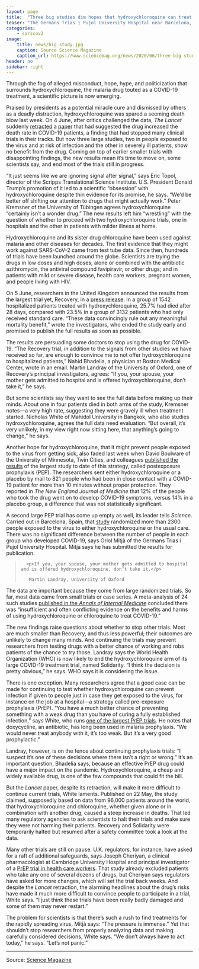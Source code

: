 ```yaml
---
layout: page
title:  "Three big studies dim hopes that hydroxychloroquine can treat or prevent COVID-19"
teaser: "The Germans Trias i Pujol University Hospital near Barcelona, Spain, where a prevention trial with hydroxychloroquine took place"
categories:
    - sarscov2
image:
    title: news/big_study.jpg
    caption: Source Science Magazine
    caption_url: https://www.sciencemag.org/news/2020/06/three-big-studies-dim-hopes-hydroxychloroquine-can-treat-or-prevent-covid-19
header: no
sidebar: right
---
```


<p>Through the fog of alleged misconduct, hope, hype, and politicization that surrounds hydroxychloroquine, the malaria drug touted as a COVID-19 treatment, a scientific picture is now emerging.</p>

<p>Praised by presidents as a potential miracle cure and dismissed by others as a deadly distraction, hydroxychloroquine was spared a seeming death blow last week. On 4 June, after critics challenged the data, <cite>The Lancet</cite> suddenly <a href="https://www.thelancet.com/journals/lancet/article/PIIS0140-6736(20)31324-6/fulltext">retracted</a> a <a href="https://www.thelancet.com/pdfs/journals/lancet/PIIS0140-6736(20)31180-6.pdf">paper</a> that had suggested the drug increased the death rate in COVID-19 patients, a finding that had stopped many clinical trials in their tracks. But now three large studies, two in people exposed to the virus and at risk of infection and the other in severely ill patients, show no benefit from the drug. Coming on top of earlier smaller trials with disappointing findings, the new results mean it’s time to move on, some scientists say, and end most of the trials still in progress.</p>


<p>“It just seems like we are ignoring signal after signal,” says Eric Topol, director of the Scripps Translational Science Institute. U.S. President Donald Trump’s promotion of it led to a scientific “obsession” with hydroxychloroquine despite thin evidence for its promise, he says. “We’d be better off shifting our attention to drugs that might actually work.” Peter Kremsner of the University of Tübingen agrees hydroxychloroquine “certainly isn’t a wonder drug.” The new results left him “wrestling” with the question of whether to proceed with two hydroxychloroquine trials, one in hospitals and the other in patients with milder illness at home.</p>

<p>Hydroxychloroquine and its sister drug chloroquine have been used against malaria and other diseases for decades. The first evidence that they might work against SARS-CoV-2 came from test tube data. Since then, hundreds of trials have been launched around the globe. Scientists are trying the drugs in low doses and high doses; alone or combined with the antibiotic azithromycin, the antiviral compound favipiravir, or other drugs; and in patients with mild or severe disease, health care workers, pregnant women, and people living with HIV.</p>

<p>On 5 June, researchers in the United Kingdom announced the results from the largest trial yet, Recovery, in a <a href="https://www.recoverytrial.net/files/hcq-recovery-statement-050620-final-002.pdf">press release</a>. In a group of 1542 hospitalized patients treated with hydroxychloroquine, 25.7% had died after 28 days, compared with 23.5% in a group of 3132 patients who had only received standard care. “These data convincingly rule out any meaningful mortality benefit,” wrote the investigators, who ended the study early and promised to publish the full results as soon as possible.</p>

<p>The results are persuading some doctors to stop using the drug for COVID-19. “The Recovery trial, in addition to the signals from other studies we have received so far, are enough to convince me to not offer hydroxychloroquine to hospitalized patients,” Nahid Bhadelia, a physician at Boston Medical Center, wrote in an email. Martin Landray of the University of Oxford, one of Recovery’s principal investigators, agrees: “If you, your spouse, your mother gets admitted to hospital and is offered hydroxychloroquine, don’t take it,” he says.</p>

<p>But some scientists say they want to see the full data before making up their minds. About one in four patients died in both arms of the study, Kremsner notes—a very high rate, suggesting they were gravely ill when treatment started. Nicholas White of Mahidol University in Bangkok, who also studies hydroxychloroquine, agrees the full data need evaluation. “But overall, it’s very unlikely, in my view right now sitting here, that anything’s going to change,” he says.</p>

<p>Another hope for hydroxychloroquine, that it might prevent people exposed to the virus from getting sick, also faded last week when David Boulware of the University of Minnesota, Twin Cities, and colleagues <a href="https://www.nejm.org/doi/full/10.1056/NEJMoa2016638">published the results</a> of the largest study to date of this strategy, called postexposure prophylaxis (PEP). The researchers sent either hydroxychloroquine or a placebo by mail to 821 people who had been in close contact with a COVID-19 patient for more than 10 minutes without proper protection. They reported in <cite>The New England Journal of Medicine</cite> that 12% of the people who took the drug went on to develop COVID-19 symptoms, versus 14% in a placebo group, a difference that was not statistically significant.</p>

<p>A second large PEP trial has come up empty as well, its leader tells <em>Science</em>. Carried out in Barcelona, Spain, that <a href="https://clinicaltrials.gov/ct2/show/NCT04304053">study</a> randomized more than 2300 people exposed to the virus to either hydroxychloroquine or the usual care. There was no significant difference between the number of people in each group who developed COVID-19, says Oriol Mitjà of the Germans Trias i Pujol University Hospital. Mitjà says he has submitted the results for publication.</p>

  <blockquote>


      <p>If you, your spouse, your mother gets admitted to hospital and is offered hydroxychloroquine, don’t take it.</p>

  <footer>

       Martin Landray, University of Oxford  
</footer>
</blockquote>


<p>The data are important because they come from large randomized trials. So far, most data came from small trials or case series. A meta-analysis of 24 such studies&nbsp;<a href="https://www.acpjournals.org/doi/10.7326/M20-2496">published in the&nbsp;<cite>Annals of Internal Medicine</cite></a>&nbsp;concluded there was “insufficient and often conflicting evidence on the benefits and harms of using hydroxychloroquine or chloroquine to treat COVID-19.”</p>

<p>The new findings raise questions about whether to stop other trials. Most are much smaller than Recovery, and thus less powerful; their outcomes are unlikely to change many minds. And continuing the trials may prevent researchers from testing drugs with a better chance of working and robs patients of the chance to try those. Landray says the World Health Organization (WHO) is now likely to end the hydroxychloroquine arm of its large COVID-19 treatment trial, named Solidarity. “I think the decision is pretty obvious,” he says. WHO says it is considering the issue.</p>

<p>There is one exception. Many researchers agree that a good case can be made for continuing to test whether hydroxychloroquine can prevent infection if given to people just in case they get exposed to the virus, for instance on the job at a hospital—a strategy called pre-exposure prophylaxis (PrEP). “You have a much better chance of preventing something with a weak drug than you have of curing a fully established infection,” says White, who runs&nbsp;<a href="https://clinicaltrials.gov/ct2/show/NCT04303507">one of the largest PrEP trials</a>. He notes that doxycycline, an antibiotic, has long been used in malaria prophylaxis. “We would never treat anybody with it, it’s too weak. But it’s a very good prophylactic.”</p>

<p>Landray, however, is on the fence about continuing prophylaxis trials: “I suspect it’s one of these decisions where there isn’t a right or wrong.” It’s an important question, Bhadelia says, because an effective PrEP drug could have a major impact on the pandemic. Hydroxychloroquine, a cheap and widely available drug, is one of the few compounds that could fit the bill.</p>

<p>But the&nbsp;<cite>Lancet</cite>&nbsp;paper, despite its retraction, will make it more difficult to continue current trials, White laments. Published on 22 May, the study claimed, supposedly based on data from 96,000 patients around the world, that hydroxychloroquine and chloroquine, whether given alone or in combination with another drug, caused a steep increase in deaths. That led many regulatory agencies to ask scientists to halt their trials and make sure they were not harming their patients. Recovery and Solidarity were temporarily halted but resumed after a safety committee took a look at the data.</p>

<p>Many other trials are still on pause. U.K. regulators, for instance, have asked for a raft of additional safeguards, says Joseph Cheriyan, a clinical pharmacologist at Cambridge University Hospital and principal investigator of a&nbsp;<a href="https://clinicaltrials.gov/ct2/show/NCT04352933">PrEP trial in health care workers</a>. That study already excluded patients who take any one of several dozens of drugs, but Cheriyan says regulators have asked for more changes, which will set the trial back weeks. And despite the&nbsp;<cite>Lancet</cite>&nbsp;retraction, the alarming headlines about the drug’s risks have made it much more difficult to convince people to participate in a trial, White says. “I just think these trials have been really badly damaged and some of them may&nbsp;never restart.”</p>

<p>The problem for scientists is that there’s such a rush to find treatments for the rapidly spreading virus, Mitjà says: “The pressure is immense.” Yet that shouldn’t stop researchers from properly analyzing data and making carefully considered decisions, White says. “We don’t always have to act today,” he says. “Let’s not panic.”</p>

---
Source: [Science Magazine](https://www.sciencemag.org/news/2020/04/trials-drugs-prevent-coronavirus-infection-begin-health-care-workers)
